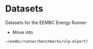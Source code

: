 # Datasets
Datasets for the EEMBC Energy Runner
* Move into 
```bash
~/eembc/runner/benchmarks/ulp-mlperf/
